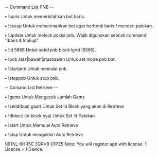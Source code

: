 -- Command List PNB --


• !baris
Untuk memerintahkan bot baris.

• !cukup
Untuk memerintahkan bot agar berhenti baris / mencari patokan.

• !update
Untuk melock posisi pnb.
Wajib digunakan setelah command "!baris & !cukup" 

• !id 5666
Untuk setid pnb block lgrid (5666).

• !pnb atas|bawah|atasbawah
Untuk set mode pnb bot.

• !startpnb
Untuk memulai pnb.

• !stoppnb
Untuk stop pnb.


-- Comand List Retrieve --

•  !gems 
Untuk Mengecek Jumlah Gems

• !setid(buat gaut)
Untuk Set Id Block yang akan di Retrieve

• !dblock (id block nya)
Untuk Set Id Patokan

• !start
Untuk Memulai Auto Retrieve

• !stop
Untuk mengakhiri Auto Retrieve


N91NL-KHR5C
3QRV8-01PZ5
Note: You will register app with license. 1 License = 1 Device.
